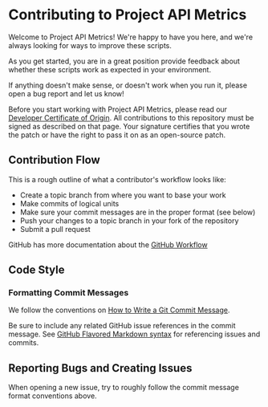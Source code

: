 # Contributing to Project API Metrics

Welcome to Project API Metrics! We're happy to have you here,
and we're always looking for ways to improve these scripts.

As you get started, you are in a great position provide feedback 
about whether these scripts work as expected in your environment.

If anything doesn't make sense, or doesn't work when you run it, please open a
bug report and let us know!

Before you start working with Project API Metrics, please
read our [Developer Certificate of Origin](https://cla.vmware.com/dco). All contributions to this repository must be
signed as described on that page. Your signature certifies that you wrote the patch or have the right to pass it on
as an open-source patch.

## Contribution Flow

This is a rough outline of what a contributor's workflow looks like:

- Create a topic branch from where you want to base your work
- Make commits of logical units
- Make sure your commit messages are in the proper format (see below)
- Push your changes to a topic branch in your fork of the repository
- Submit a pull request

GitHub has more documentation about the [GitHub Workflow](https://docs.github.com/en/get-started/quickstart/github-flow)

## Code Style

### Formatting Commit Messages

We follow the conventions on [How to Write a Git Commit Message](http://chris.beams.io/posts/git-commit/).

Be sure to include any related GitHub issue references in the commit message.  See
[GitHub Flavored Markdown syntax](https://guides.github.com/features/mastering-markdown/#GitHub-flavored-markdown) for referencing issues
and commits.

## Reporting Bugs and Creating Issues

When opening a new issue, try to roughly follow the commit message format conventions above.
